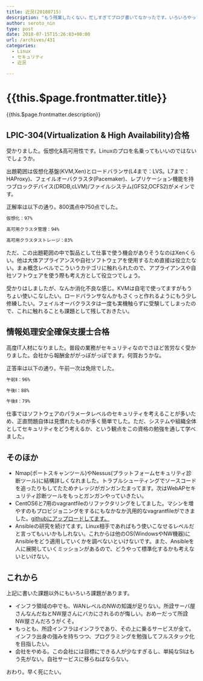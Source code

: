 ```yaml
---
title: 近況(20180715)
description: "もう残業したくない。忙しすぎてブログ書いてなかったです。いろいろやってたことのまとめ。"
author: seroto_nin
type: post
date: 2018-07-15T15:26:03+00:00
url: /archives/431
categories:
  - Linux
  - セキュリティ
  - 近況

---
```

# {{this.$page.frontmatter.title}}

{{this.$page.frontmatter.description}}

<!--more-->

## LPIC-304(Virtualization & High Availability)合格

受かりました。仮想化&高可用性です。Linuxのプロを名乗ってもいいのではないでしょうか。

出題範囲は仮想化基盤(KVM,Xen)とロードバランサ(L4まで：LVS。L7まで：HAProxy)、フェイルオーバクラスタ(Pacemaker)、レプリケーション機能を持つブロックデバイス(DRDB,cLVM)/ファイルシステム(GFS2,OCFS2)がメインです。

正解率は以下の通り。800満点中750点でした。

```bash
仮想化：97%

高可用クラスタ管理：94%

高可用クラスタストレージ：83%
```

ただ、この出題範囲の中で製品として仕事で使う機会がありそうなのはXenくらい。他は大体アプライアンスや自社ソフトウェアを使用するため直接は役立たない。まぁ概念レベルでこういうカテゴリに触れられたので、アプライアンスや自社ソフトウェアを使う際も考え方として役立つでしょう。

受かりはしましたが、なんか消化不良な感じ。KVMは自宅で使ってますがもうちょい使いこなしたい。ロードバランサなんかもさくっと作れるようにもう少し修練したい。フェイルオーバクラスタは一度も実機触らずに受験してしまったので、これに触れることも課題として残しておきたい。

## 情報処理安全確保支援士合格

高度IT人材になりました。普段の業務がセキュリティなのでさほど苦労なく受かりました。会社から報酬金ががっぽがっぽでます。何買おうかな。

正答率は以下の通り。午前一次は免除でした。

```bash
午前Ⅱ：96%

午後Ⅰ：88%

午後Ⅱ：79%
```

仕事ではソフトウェアのパラメータレベルのセキュリティを考えることが多いため、正直問題自体は見慣れたものが多く簡単でした。ただ、システムや組織全体としてセキュリティをどう考えるか、という観点をこの資格の勉強を通して学べました。

## そのほか

* Nmap(ポートスキャンツール)やNessus(プラットフォームセキュリティ診断ツール)に結構詳しくなれました。トラブルシューティングでソースコードを追ったりもしてたためナレッジがガンガンたまってます。次はWebAPセキュリティ診断ツールをもっとガンガンやっていきたい。
* CentOS6と7用のvagrantfileのリファクタリングをしてました。マシンを増やすのもプロビジョニングをするにもなかなか汎用的なvagrantfileができました。[githubにアップロードしてます。][1]
* Ansibleの研究を続けてます。Linux相手であればもう使いこなせるレベルだと言ってもいいかもしれない。これからは他のOS(WindowsやNW機器)にAnsibleをどう適用していくかを調べないといけないです。また、Ansibleを人に展開していくミッションがあるので、どうやって標準化するかも考えないといけない。

## これから

上記に書いた課題以外にもいろいろ課題があります。

* インフラ領域の中でも、WANレベルのNWの知識が足りない。所詮サーバ屋さんなんだねとNW屋さんにバカにされるのが悔しい。おめーだって所詮NW屋さんだろうがくそ。
* もっとも、所詮インフラはインフラであり、その上に乗るサービスが全て。インフラ出身の強みを持ちつつ、プログラミングを勉強してフルスタック化を目指したい。
* 会社をやめる。この会社には目標にできる人が少なすぎるし、単純なSIはもう先がない。自社サービスに移らねばならない。

おわり。早く死にたい。

 [1]: https://github.com/uda-cha/VagrantFiles
